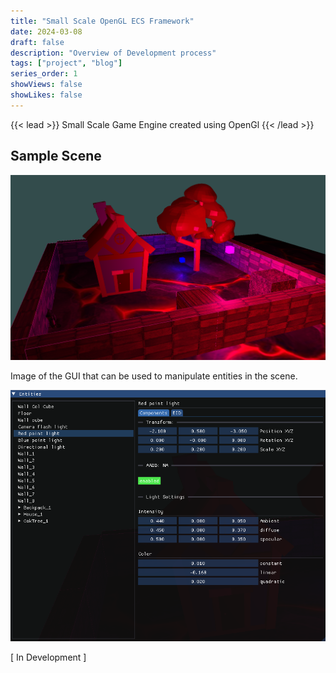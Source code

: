 ```yaml
---
title: "Small Scale OpenGL ECS Framework"
date: 2024-03-08
draft: false
description: "Overview of Development process"
tags: ["project", "blog"]
series_order: 1
showViews: false
showLikes: false
---
```


{{< lead >}}
Small Scale Game Engine created using OpenGl
{{< /lead >}}

## Sample Scene

![virtual environment img](Featured.png)

Image of the GUI that can be used to manipulate entities in the scene.

![menu img](MenuIMG.png)


[ In Development ]


